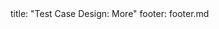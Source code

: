 <frontmatter>
title: "Test Case Design: More"
footer: footer.md
</frontmatter>

<include src="navbar.md" boilerplate />

<include src="container-inPage-asFlat.md" boilerplate />